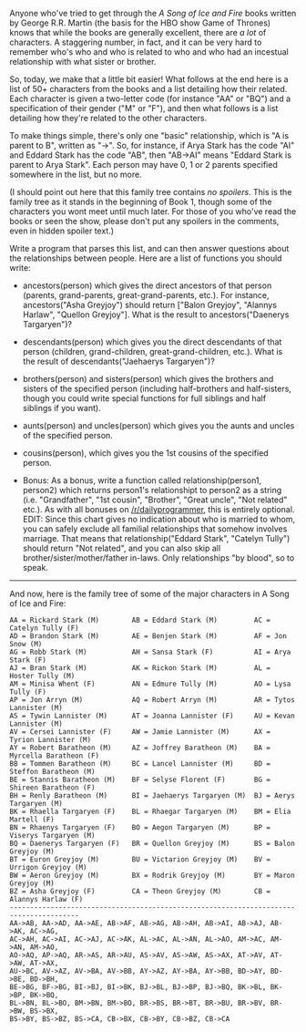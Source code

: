 <div class="md"><p>Anyone who've tried to get through the <em>A Song of Ice and Fire</em> books written by George R.R. Martin (the basis for the HBO show Game of Thrones) knows that while the books are generally excellent, there are <em>a lot</em> of characters. A staggering number, in fact, and it can be very hard to remember who's who and who is related to who and who had an incestual relationship with what sister or brother.</p>
<p>So, today, we make that a little bit easier! What follows at the end here is a list of 50+ characters from the books and a list detailing how their related. Each character is given a two-letter code (for instance "AA" or "BQ") and a specification of their gender ("M" or "F"), and then what follows is a list detailing how they're related to the other characters. </p>
<p>To make things simple, there's only one "basic" relationship, which is "A is parent to B", written as "-&gt;". So, for instance, if Arya Stark has the code "AI" and Eddard Stark has the code "AB", then "AB-&gt;AI" means "Eddard Stark is parent to Arya Stark". Each person may have 0, 1 or 2 parents specified somewhere in the list, but no more.</p>
<p>(I should point out here that this family tree contains <em>no spoilers</em>. This is the family tree as it stands in the beginning of Book 1, though some of the characters you wont meet until much later. For those of you who've read the books or seen the show, please don't put any spoilers in the comments, even in hidden spoiler text.)</p>
<p>Write a program that parses this list, and can then answer questions about the relationships between people. Here are a list of functions you should write:</p>
<ul>
<li><p>ancestors(person) which gives the direct ancestors of that person (parents, grand-parents, great-grand-parents, etc.). For instance, ancestors("Asha Greyjoy") should return ["Balon Greyjoy", "Alannys Harlaw", "Quellon Greyjoy"]. What is the result to ancestors("Daenerys Targaryen")?</p></li>
<li><p>descendants(person) which gives you the direct descendants of that person (children, grand-children, great-grand-children, etc.). What is the result of descendants("Jaehaerys Targaryen")?</p></li>
<li><p>brothers(person) and sisters(person) which gives the brothers and sisters of the specified person (including half-brothers and half-sisters, though you could write special functions for full siblings and half siblings if you want).</p></li>
<li><p>aunts(person) and uncles(person) which gives you the aunts and uncles of the specified person.</p></li>
<li><p>cousins(person), which gives you the 1st cousins of the specified person.</p></li>
<li><p>Bonus: As a bonus, write a function called relationship(person1, person2) which returns person1's relationshipt to person2 as a string (i.e. "Grandfather", "1st cousin", "Brother", "Great uncle", "Not related" etc.). As with all bonuses on <a href="/r/dailyprogrammer">/r/dailyprogrammer</a>, this is entirely optional. EDIT: Since this chart gives no indication about who is married to whom, you can safely exclude all familial relationships that somehow involves marriage. That means that relationship("Eddard Stark", "Catelyn Tully") should return "Not related", and you can also skip all brother/sister/mother/father in-laws. Only relationships "by blood", so to speak. </p></li>
</ul>
<hr/>
<p>And now, here is the family tree of some of the major characters in A Song of Ice and Fire:</p>
<pre><code>AA = Rickard Stark (M)        AB = Eddard Stark (M)         AC = Catelyn Tully (F)        
AD = Brandon Stark (M)        AE = Benjen Stark (M)         AF = Jon Snow (M)             
AG = Robb Stark (M)           AH = Sansa Stark (F)          AI = Arya Stark (F)           
AJ = Bran Stark (M)           AK = Rickon Stark (M)         AL = Hoster Tully (M)         
AM = Minisa Whent (F)         AN = Edmure Tully (M)         AO = Lysa Tully (F)           
AP = Jon Arryn (M)            AQ = Robert Arryn (M)         AR = Tytos Lannister (M)      
AS = Tywin Lannister (M)      AT = Joanna Lannister (F)     AU = Kevan Lannister (M)      
AV = Cersei Lannister (F)     AW = Jamie Lannister (M)      AX = Tyrion Lannister (M)     
AY = Robert Baratheon (M)     AZ = Joffrey Baratheon (M)    BA = Myrcella Baratheon (F)   
BB = Tommen Baratheon (M)     BC = Lancel Lannister (M)     BD = Steffon Baratheon (M)    
BE = Stannis Baratheon (M)    BF = Selyse Florent (F)       BG = Shireen Baratheon (F)    
BH = Renly Baratheon (M)      BI = Jaehaerys Targaryen (M)  BJ = Aerys Targaryen (M)      
BK = Rhaella Targaryen (F)    BL = Rhaegar Targaryen (M)    BM = Elia Martell (F)         
BN = Rhaenys Targaryen (F)    BO = Aegon Targaryen (M)      BP = Viserys Targaryen (M)    
BQ = Daenerys Targaryen (F)   BR = Quellon Greyjoy (M)      BS = Balon Greyjoy (M)        
BT = Euron Greyjoy (M)        BU = Victarion Greyjoy (M)    BV = Urrigon Greyjoy (M)      
BW = Aeron Greyjoy (M)        BX = Rodrik Greyjoy (M)       BY = Maron Greyjoy (M)        
BZ = Asha Greyjoy (F)         CA = Theon Greyjoy (M)        CB = Alannys Harlaw (F)       
---------------------------------------------------------------------------------------
AA-&gt;AB, AA-&gt;AD, AA-&gt;AE, AB-&gt;AF, AB-&gt;AG, AB-&gt;AH, AB-&gt;AI, AB-&gt;AJ, AB-&gt;AK, AC-&gt;AG, 
AC-&gt;AH, AC-&gt;AI, AC-&gt;AJ, AC-&gt;AK, AL-&gt;AC, AL-&gt;AN, AL-&gt;AO, AM-&gt;AC, AM-&gt;AN, AM-&gt;AO, 
AO-&gt;AQ, AP-&gt;AQ, AR-&gt;AS, AR-&gt;AU, AS-&gt;AV, AS-&gt;AW, AS-&gt;AX, AT-&gt;AV, AT-&gt;AW, AT-&gt;AX, 
AU-&gt;BC, AV-&gt;AZ, AV-&gt;BA, AV-&gt;BB, AY-&gt;AZ, AY-&gt;BA, AY-&gt;BB, BD-&gt;AY, BD-&gt;BE, BD-&gt;BH, 
BE-&gt;BG, BF-&gt;BG, BI-&gt;BJ, BI-&gt;BK, BJ-&gt;BL, BJ-&gt;BP, BJ-&gt;BQ, BK-&gt;BL, BK-&gt;BP, BK-&gt;BQ, 
BL-&gt;BN, BL-&gt;BO, BM-&gt;BN, BM-&gt;BO, BR-&gt;BS, BR-&gt;BT, BR-&gt;BU, BR-&gt;BV, BR-&gt;BW, BS-&gt;BX, 
BS-&gt;BY, BS-&gt;BZ, BS-&gt;CA, CB-&gt;BX, CB-&gt;BY, CB-&gt;BZ, CB-&gt;CA
</code></pre>
</div>
